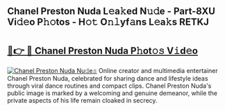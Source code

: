 ## Chanel Preston Nuda L𝚎a𝚔ed N𝚞𝚍e - Part-8XU Vi𝚍𝚎o P𝚑𝚘tos - H𝚘𝚝 O𝚗𝚕yf𝚊ns L𝚎a𝚔s RETKJ

# <h2><a href="http://kfa18y.oniu.top/?m=Chanel+Preston+Nuda">🔗👉 🔴 Chanel Preston Nuda P𝚑ot𝚘𝚜 V𝚒d𝚎o</a></h2>

[![Chanel Preston Nuda Nu𝚍e𝚜](https://i.imgur.com/0qMVB7G.gif)](http://kfa18y.oniu.top/?m=Chanel+Preston+Nuda)
Online creator and multimedia entertainer Chanel Preston Nuda, celebrated for sharing dance and lifestyle ideas through viral dance routines and compact clips. Chanel Preston Nuda's public image is marked by a welcoming and genuine demeanor, while the private aspects of his life remain cloaked in secrecy.  
